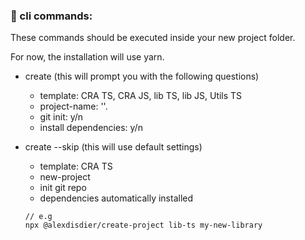 ### 🚧 cli commands:

These commands should be executed inside your new project folder.

For now, the installation will use yarn.

- create (this will prompt you with the following questions)

  - template: CRA TS, CRA JS, lib TS, lib JS, Utils TS
  - project-name: ''.
  - git init: y/n
  - install dependencies: y/n

- create --skip (this will use default settings)

  - template: CRA TS
  - new-project
  - init git repo
  - dependencies automatically installed

  ```
  // e.g
  npx @alexdisdier/create-project lib-ts my-new-library
  ```
